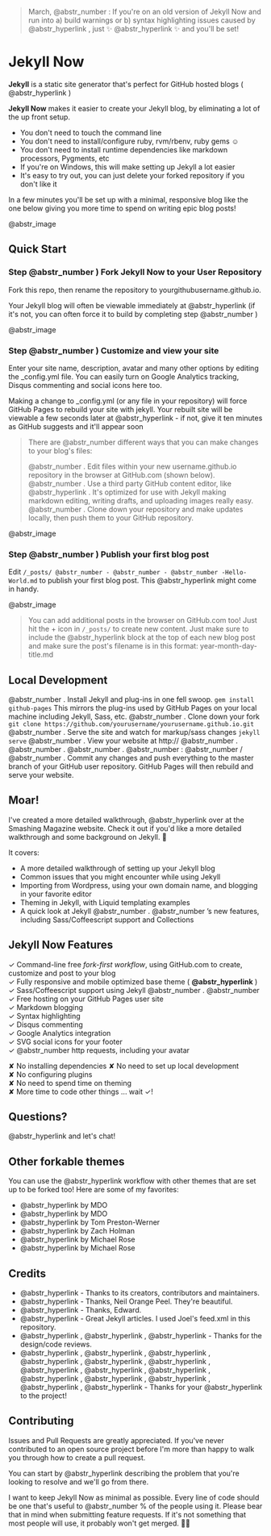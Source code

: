 > March, @abstr_number : If you're on an old version of Jekyll Now and run into a) build warnings or b) syntax highlighting issues caused by @abstr_hyperlink , just :sparkles: @abstr_hyperlink :sparkles: and you'll be set!

# Jekyll Now

**Jekyll** is a static site generator that's perfect for GitHub hosted blogs ( @abstr_hyperlink )

**Jekyll Now** makes it easier to create your Jekyll blog, by eliminating a lot of the up front setup.

  * You don't need to touch the command line
  * You don't need to install/configure ruby, rvm/rbenv, ruby gems :relaxed:
  * You don't need to install runtime dependencies like markdown processors, Pygments, etc
  * If you're on Windows, this will make setting up Jekyll a lot easier
  * It's easy to try out, you can just delete your forked repository if you don't like it



In a few minutes you'll be set up with a minimal, responsive blog like the one below giving you more time to spend on writing epic blog posts!

@abstr_image 

## Quick Start

### Step @abstr_number ) Fork Jekyll Now to your User Repository

Fork this repo, then rename the repository to yourgithubusername.github.io.

Your Jekyll blog will often be viewable immediately at @abstr_hyperlink (if it's not, you can often force it to build by completing step @abstr_number )

@abstr_image 

### Step @abstr_number ) Customize and view your site

Enter your site name, description, avatar and many other options by editing the _config.yml file. You can easily turn on Google Analytics tracking, Disqus commenting and social icons here too.

Making a change to _config.yml (or any file in your repository) will force GitHub Pages to rebuild your site with jekyll. Your rebuilt site will be viewable a few seconds later at @abstr_hyperlink - if not, give it ten minutes as GitHub suggests and it'll appear soon

> There are @abstr_number different ways that you can make changes to your blog's files:
> 
> @abstr_number . Edit files within your new username.github.io repository in the browser at GitHub.com (shown below). @abstr_number . Use a third party GitHub content editor, like @abstr_hyperlink . It's optimized for use with Jekyll making markdown editing, writing drafts, and uploading images really easy. @abstr_number . Clone down your repository and make updates locally, then push them to your GitHub repository.

@abstr_image 

### Step @abstr_number ) Publish your first blog post

Edit `/_posts/ @abstr_number - @abstr_number - @abstr_number -Hello-World.md` to publish your first blog post. This @abstr_hyperlink might come in handy.

@abstr_image 

> You can add additional posts in the browser on GitHub.com too! Just hit the + icon in `/_posts/` to create new content. Just make sure to include the @abstr_hyperlink block at the top of each new blog post and make sure the post's filename is in this format: year-month-day-title.md

## Local Development

@abstr_number . Install Jekyll and plug-ins in one fell swoop. `gem install github-pages` This mirrors the plug-ins used by GitHub Pages on your local machine including Jekyll, Sass, etc. @abstr_number . Clone down your fork `git clone https://github.com/yourusername/yourusername.github.io.git` @abstr_number . Serve the site and watch for markup/sass changes `jekyll serve` @abstr_number . View your website at http:// @abstr_number . @abstr_number . @abstr_number . @abstr_number : @abstr_number / @abstr_number . Commit any changes and push everything to the master branch of your GitHub user repository. GitHub Pages will then rebuild and serve your website.

## Moar!

I've created a more detailed walkthrough, @abstr_hyperlink over at the Smashing Magazine website. Check it out if you'd like a more detailed walkthrough and some background on Jekyll. :metal:

It covers:

  * A more detailed walkthrough of setting up your Jekyll blog
  * Common issues that you might encounter while using Jekyll
  * Importing from Wordpress, using your own domain name, and blogging in your favorite editor
  * Theming in Jekyll, with Liquid templating examples
  * A quick look at Jekyll @abstr_number . @abstr_number ’s new features, including Sass/Coffeescript support and Collections



## Jekyll Now Features

✓ Command-line free _fork-first workflow_, using GitHub.com to create, customize and post to your blog   
✓ Fully responsive and mobile optimized base theme ( **@abstr_hyperlink** )   
✓ Sass/Coffeescript support using Jekyll @abstr_number . @abstr_number   
✓ Free hosting on your GitHub Pages user site   
✓ Markdown blogging   
✓ Syntax highlighting   
✓ Disqus commenting   
✓ Google Analytics integration   
✓ SVG social icons for your footer   
✓ @abstr_number http requests, including your avatar 

✘ No installing dependencies ✘ No need to set up local development   
✘ No configuring plugins   
✘ No need to spend time on theming   
✘ More time to code other things ... wait ✓! 

## Questions?

@abstr_hyperlink and let's chat!

## Other forkable themes

You can use the @abstr_hyperlink workflow with other themes that are set up to be forked too! Here are some of my favorites:

  * @abstr_hyperlink by MDO
  * @abstr_hyperlink by MDO
  * @abstr_hyperlink by Tom Preston-Werner
  * @abstr_hyperlink by Zach Holman
  * @abstr_hyperlink by Michael Rose
  * @abstr_hyperlink by Michael Rose



## Credits

  * @abstr_hyperlink - Thanks to its creators, contributors and maintainers.
  * @abstr_hyperlink - Thanks, Neil Orange Peel. They're beautiful.
  * @abstr_hyperlink - Thanks, Edward.
  * @abstr_hyperlink - Great Jekyll articles. I used Joel's feed.xml in this repository.
  * @abstr_hyperlink , @abstr_hyperlink , @abstr_hyperlink - Thanks for the design/code reviews.
  * @abstr_hyperlink , @abstr_hyperlink , @abstr_hyperlink , @abstr_hyperlink , @abstr_hyperlink , @abstr_hyperlink , @abstr_hyperlink , @abstr_hyperlink , @abstr_hyperlink , @abstr_hyperlink , @abstr_hyperlink , @abstr_hyperlink , @abstr_hyperlink , @abstr_hyperlink - Thanks for your @abstr_hyperlink to the project!



## Contributing

Issues and Pull Requests are greatly appreciated. If you've never contributed to an open source project before I'm more than happy to walk you through how to create a pull request.

You can start by @abstr_hyperlink describing the problem that you're looking to resolve and we'll go from there.

I want to keep Jekyll Now as minimal as possible. Every line of code should be one that's useful to @abstr_number % of the people using it. Please bear that in mind when submitting feature requests. If it's not something that most people will use, it probably won't get merged. :guardsman:
